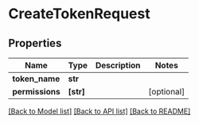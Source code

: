 # CreateTokenRequest


## Properties
Name | Type | Description | Notes
------------ | ------------- | ------------- | -------------
**token_name** | **str** |  | 
**permissions** | **[str]** |  | [optional] 

[[Back to Model list]](../README.md#documentation-for-models) [[Back to API list]](../README.md#documentation-for-api-endpoints) [[Back to README]](../README.md)


